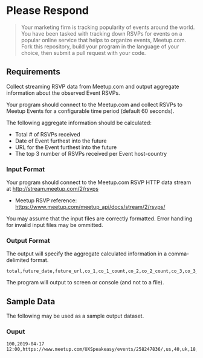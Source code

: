 # Please Respond

> Your marketing firm is tracking popularity of events around the world. You have been tasked with tracking down RSVPs for events on a popular online service that helps to organize events, Meetup.com. Fork this repository, build your program in the language of your choice, then submit a pull request with your code.

## Requirements
Collect streaming RSVP data from Meetup.com and output aggregate information about the observed Event RSVPs. 

Your program should connect to the Meetup.com and collect RSVPs to Meetup Events for a configurable time period (default 60 seconds). 

The following aggregate information should be calculated:

- Total # of RSVPs received
- Date of Event furthest into the future
- URL for the Event furthest into the future
- The top 3 number of RSVPs received per Event host-country

### Input Format
Your program should connect to the Meetup.com RSVP HTTP data stream at http://stream.meetup.com/2/rsvps

- Meetup RSVP reference: https://www.meetup.com/meetup_api/docs/stream/2/rsvps/

You may assume that the input files are correctly formatted. Error handling for invalid input files may be ommitted.

### Output Format
The output will specify the aggregate calculated information in a comma-delimited format.

```
total,future_date,future_url,co_1,co_1_count,co_2,co_2_count,co_3,co_3_count
```

The program will output to screen or console (and not to a file). 

## Sample Data
The following may be used as a sample output dataset.

### Ouput

```
100,2019-04-17 12:00,https://www.meetup.com/UXSpeakeasy/events/258247836/,us,40,uk,18,jp,12
```
